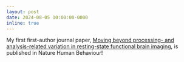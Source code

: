 ```yaml
---
layout: post
date: 2024-08-05 10:00:00-0000
inline: true
---
```


My first first-author journal paper, [Moving beyond processing- and analysis-related variation in resting-state functional brain imaging](https://www.nature.com/articles/s41562-024-01942-4), is published in Nature Human Behaviour!